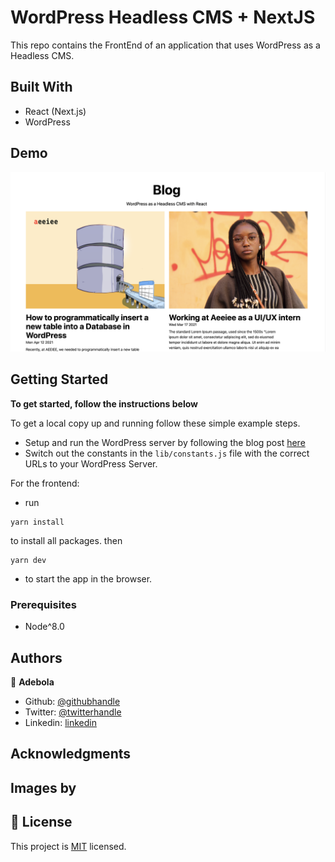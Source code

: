 # WordPress Headless CMS + NextJS 

This repo contains the FrontEnd of an application that uses WordPress as a Headless CMS. 

## Built With

- React (Next.js)
- WordPress

## Demo

![picture-demo](./screenshot.png)

## Getting Started

**To get started, follow the instructions below**

To get a local copy up and running follow these simple example steps.

- Setup and run the WordPress server by following the blog post [here]()
- Switch out the constants in the `lib/constants.js` file with the correct URLs to your WordPress Server.

For the frontend:

- run

```
yarn install
```

to install all packages. then

```
yarn dev
```

- to start the app in the browser.

### Prerequisites

- Node^8.0


## Authors

👤 **Adebola**

- Github: [@githubhandle](https://github.com/onedebos)
- Twitter: [@twitterhandle](https://twitter.com/debosthefirst)
- Linkedin: [linkedin](https://www.linkedin.com/in/adebola-niran/)


## Acknowledgments

Images by 
- 

## 📝 License

This project is [MIT](lic.url) licensed.
